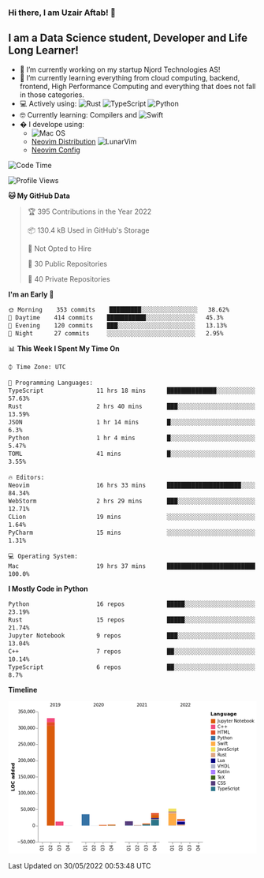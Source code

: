 ### Hi there, I am Uzair Aftab! 👋

## I am a Data Science student, Developer and Life Long Learner!
- 🔭 I’m currently working on my startup Njord Technologies AS!
- 🌱 I’m currently learning everything from cloud computing, backend, frontend, High Performance Computing and everything that does not fall in those categories.
- 💻 Actively using: <img alt="Rust" src="https://img.shields.io/badge/rust-%23000000.svg?style=for-the-badge&logo=rust&logoColor=white"/> <img alt="TypeScript" src="https://img.shields.io/badge/typescript-%23007ACC.svg?style=for-the-badge&logo=typescript&logoColor=white"/> <img alt="Python" src="https://img.shields.io/badge/python-%2314354C.svg?style=for-the-badge&logo=python&logoColor=white"/>
- 🤓 Currently learning: Compilers and ![Swift](https://img.shields.io/badge/swift-F54A2A?style=for-the-badge&logo=swift&logoColor=white)
- � I develope using: 
  - ![Mac OS](https://img.shields.io/badge/mac%20os-000000?style=for-the-badge&logo=macos&logoColor=F0F0F0)
  -  [Neovim Distribution](https://github.com/LunarVim/LunarVim) <img alt="LunarVim" src="https://www.lunarvim.org/assets/lunarvim_logo.png" width="5%"/>
  -  [Neovim Config](https://github.com/Uzaaft/lvim_abz)
  
<!--START_SECTION:waka-->
![Code Time](http://img.shields.io/badge/Code%20Time-0%20secs-blue)

![Profile Views](http://img.shields.io/badge/Profile%20Views-3-blue)

**🐱 My GitHub Data** 

> 🏆 395 Contributions in the Year 2022
 > 
> 📦 130.4 kB Used in GitHub's Storage 
 > 
> 🚫 Not Opted to Hire
 > 
> 📜 30 Public Repositories 
 > 
> 🔑 40 Private Repositories  
 > 
**I'm an Early 🐤** 

```text
🌞 Morning    353 commits    █████████░░░░░░░░░░░░░░░░   38.62% 
🌆 Daytime    414 commits    ███████████░░░░░░░░░░░░░░   45.3% 
🌃 Evening    120 commits    ███░░░░░░░░░░░░░░░░░░░░░░   13.13% 
🌙 Night      27 commits     ░░░░░░░░░░░░░░░░░░░░░░░░░   2.95%

```


📊 **This Week I Spent My Time On** 

```text
⌚︎ Time Zone: UTC

💬 Programming Languages: 
TypeScript               11 hrs 18 mins      ██████████████░░░░░░░░░░░   57.63% 
Rust                     2 hrs 40 mins       ███░░░░░░░░░░░░░░░░░░░░░░   13.59% 
JSON                     1 hr 14 mins        █░░░░░░░░░░░░░░░░░░░░░░░░   6.3% 
Python                   1 hr 4 mins         █░░░░░░░░░░░░░░░░░░░░░░░░   5.47% 
TOML                     41 mins             █░░░░░░░░░░░░░░░░░░░░░░░░   3.55%

🔥 Editors: 
Neovim                   16 hrs 33 mins      █████████████████████░░░░   84.34% 
WebStorm                 2 hrs 29 mins       ███░░░░░░░░░░░░░░░░░░░░░░   12.71% 
CLion                    19 mins             ░░░░░░░░░░░░░░░░░░░░░░░░░   1.64% 
PyCharm                  15 mins             ░░░░░░░░░░░░░░░░░░░░░░░░░   1.31%

💻 Operating System: 
Mac                      19 hrs 37 mins      █████████████████████████   100.0%

```

**I Mostly Code in Python** 

```text
Python                   16 repos            █████░░░░░░░░░░░░░░░░░░░░   23.19% 
Rust                     15 repos            █████░░░░░░░░░░░░░░░░░░░░   21.74% 
Jupyter Notebook         9 repos             ███░░░░░░░░░░░░░░░░░░░░░░   13.04% 
C++                      7 repos             ██░░░░░░░░░░░░░░░░░░░░░░░   10.14% 
TypeScript               6 repos             ██░░░░░░░░░░░░░░░░░░░░░░░   8.7%

```


**Timeline**

![Chart not found](https://raw.githubusercontent.com/Uzaaft/Uzaaft/master/charts/bar_graph.png) 


 Last Updated on 30/05/2022 00:53:48 UTC
<!--END_SECTION:waka-->
